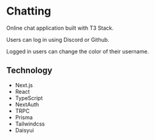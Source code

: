 # Chatting
Online chat application built with T3 Stack.

Users can log in using Discord or Github.

Logged in users can change the color of their username.

## Technology
* Next.js
* React
* TypeScript
* NextAuth
* TRPC
* Prisma
* Tailwindcss
* Daisyui
